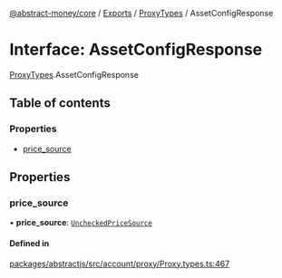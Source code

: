 [@abstract-money/core](../README.md) / [Exports](../modules.md) / [ProxyTypes](../modules/ProxyTypes.md) / AssetConfigResponse

# Interface: AssetConfigResponse

[ProxyTypes](../modules/ProxyTypes.md).AssetConfigResponse

## Table of contents

### Properties

- [price\_source](ProxyTypes.AssetConfigResponse.md#price_source)

## Properties

### price\_source

• **price\_source**: [`UncheckedPriceSource`](../modules/ProxyTypes.md#uncheckedpricesource)

#### Defined in

[packages/abstractjs/src/account/proxy/Proxy.types.ts:467](https://github.com/AbstractSDK/frontend/blob/07410073/packages/abstractjs/src/account/proxy/Proxy.types.ts#L467)
